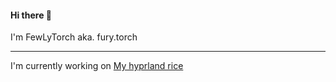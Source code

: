 #### Hi there 👋
I'm FewLyTorch aka. fury.torch

---

I'm currently working on [My hyprland rice](https://github.com/FewLy-Torch-1861/Hyprland-Dots)